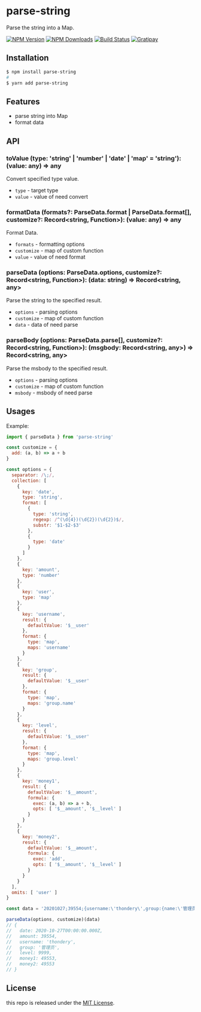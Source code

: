 # parse-string

Parse the string into a Map.

[![NPM Version][npm-image]][npm-url]
[![NPM Downloads][downloads-image]][downloads-url]
[![Build Status][travis-image]][travis-url]
[![Gratipay][licensed-image]][licensed-url]

## Installation

```bash
$ npm install parse-string
#
$ yarn add parse-string
```

## Features

- parse string into Map
- format data

## API

### toValue (type: 'string' | 'number' | 'date' | 'map' = 'string'): (value: any) => any

Convert specified type value.

- `type` - target type
- `value` - value of need convert

### formatData (formats?: ParseData.format | ParseData.format[], customize?: Record<string, Function>): (value: any) => any

Format Data.

- `formats` - formatting options
- `customize` - map of custom function
- `value` - value of need format

### parseData (options: ParseData.options, customize?: Record<string, Function>): (data: string) => Record<string, any>

Parse the string to the specified result.

- `options` - parsing options
- `customize` - map of custom function
- `data` - data of need parse

### parseBody (options: ParseData.parse[], customize?: Record<string, Function>): (msgbody: Record<string, any>) => Record<string, any>

Parse the msbody to the specified result.

- `options` - parsing options
- `customize` - map of custom function
- `msbody` - msbody of need parse

## Usages

Example:

```js
import { parseData } from 'parse-string'

const customize = {
  add: (a, b) => a + b
}

const options = {
  separator: /\;/,
  collection: [
    {
      key: 'date',
      type: 'string',
      format: [
        {
          type: 'string',
          regexp: /^(\d{4})(\d{2})(\d{2})$/,
          substr: '$1-$2-$3'
        },
        {
          type: 'date'
        }
      ]
    },
    {
      key: 'amount',
      type: 'number'
    },
    {
      key: 'user',
      type: 'map'
    },
    {
      key: 'username',
      result: {
        defaultValue: '$__user'
      },
      format: {
        type: 'map',
        maps: 'username'
      }
    },
    {
      key: 'group',
      result: {
        defaultValue: '$__user'
      },
      format: {
        type: 'map',
        maps: 'group.name'
      }
    },
    {
      key: 'level',
      result: {
        defaultValue: '$__user'
      },
      format: {
        type: 'map',
        maps: 'group.level'
      }
    },
    {
      key: 'money1',
      result: {
        defaultValue: '$__amount',
        formula: {
          exec: (a, b) => a + b,
          opts: [ '$__amount', '$__level' ]
        }
      }
    },
    {
      key: 'money2',
      result: {
        defaultValue: '$__amount',
        formula: {
          exec: 'add',
          opts: [ '$__amount', '$__level' ]
        }
      }
    }
  ],
  omits: [ 'user' ]
}

const data = '20201027;39554;{username:\'thondery\',group:{name:\'管理员\',level:9999}}'

parseData(options, customize)(data)
// { 
//   date: 2020-10-27T00:00:00.000Z,
//   amount: 39554,
//   username: 'thondery',
//   group: '管理员',
//   level: 9999,
//   money1: 49553,
//   money2: 49553 
// }
```


## License

this repo is released under the [MIT License](https://github.com/kenote/parse-string/blob/main/LICENSE).

[npm-image]: https://img.shields.io/npm/v/parse-string.svg
[npm-url]: https://www.npmjs.com/package/parse-string
[downloads-image]: https://img.shields.io/npm/dm/parse-string.svg
[downloads-url]: https://www.npmjs.com/package/parse-string
[travis-image]: https://travis-ci.com/kenote/parse-string.svg?branch=main
[travis-url]: https://travis-ci.com/kenote/parse-string
[licensed-image]: https://img.shields.io/badge/license-MIT-blue.svg
[licensed-url]: https://github.com/kenote/parse-string/blob/master/LICENSE